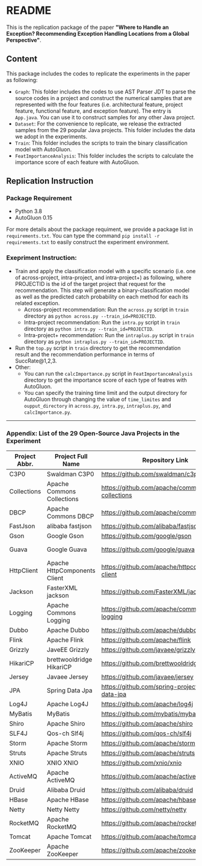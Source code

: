 # README

This is the replication package of the paper **"Where to Handle an Exception? Recommending Exception Handling Locations from a Global Perspective"**.

## Content

This package includes the codes to replicate the experiments in the paper as following:

* `Graph`: This folder includes the codes to use AST Parser JDT to parse the source codes in a project and construct the numerical samples that are represented with the four features (i.e. architectural feature, project feature, functional feature, and exception feature). The entry is `App.java`. You can use it to construct samples for any other Java project.
* `Dataset`: For the convenience to replicate, we release the extracted samples from the 29 popular Java projects. This folder includes the data we adopt in the experiments.
* `Train`: This folder includes the scripts to train the binary classification model with AutoGluon.
* `FeatImportanceAnalysis`: This folder includes the scripts to calculate the importance score of each feature with AutoGluon.

## Replication Instruction

### Package Requirement

* Python 3.8
* AutoGluon 0.15

For more details about the package requiment, we provide a package list in `requirements.txt`. You can type the command `pip install -r requirements.txt` to easily construct the experiment environment.

### Exepriment Instruction:

* Train and apply the classification model with a specific scenario (i.e. one of across-project, intra-project, and intra-project+) as following, where PROJECTID is the id of the target project that request for the recommendation. This step will generate a binary-classification model as well as the predicted catch probability on each method for each its related exception.
  * Across-project recommendation: Run the `across.py` script in `train` directory as `python across.py --train_id=PROJECTID`.
  * Intra-project recommendation: Run the `intra.py` script in `train` directory as `python intra.py --train_id=PROJECTID`.
  * Intra-project+ recommendation: Run the `intraplus.py` script in `train` directory as `python intraplus.py --train_id=PROJECTID`.
* Run the `top.py` script in `train` directory to get the recommendation result and the recommendation performance in terms of SuccRate@1,2,3.
* Other:
  * You can run the `calcImportance.py` script in `FeatImportanceAnalysis` directory to get the importance score of each type of featres with AutoGluon.
  * You can specify the training time limit and the output directory for AutoGluon through changing the value of `time_limites` and `oupput_directory` in `across.py`, `intra.py`, `intraplus.py`, and `calcImportance.py`.

-------

### Appendix: List of the 29 Open-Source Java Projects in the Experiment

| Project Abbr. | Project Full Name            | Repository Link                                    | Version         |
| ------------- | ---------------------------- | -------------------------------------------------- | --------------- |
| C3P0          | Swaldman C3P0                | https://github.com/swaldman/c3p0                   | 0.9.5.5         |
| Collections   | Apache Commons Collections | https://github.com/apache/commons-collections      | 4.5             |
| DBCP          | Apache Commons DBCP         | https://github.com/apache/commons-dbcp             | 2.7.1           |
| FastJson      | alibaba fastjson             | https://github.com/alibaba/fastjson                | 1.2.63          |
| Gson          | Google Gson                  | https://github.com/google/gson                     | 2.8.7           |
| Guava         | Google Guava                 | https://github.com/google/guava                    | HEAD-jer        |
| HttpClient    | Apache HttpComponents Client | https://github.com/apache/httpcomponents-client    | 5.0.1           |
| Jackson       | FasterXML jackson            | https://github.com/FasterXML/jackson               | 3.0.0           |
| Logging       | Apache Commons Logging     | https://github.com/apache/commons-logging          | 1.2.1           |
| Dubbo         | Apache Dubbo                 | https://github.com/apache/dubbo                    | 2.7.5           |
| Flink         | Apache Flink                | https://github.com/apache/flink                    | 1.11            |
| Grizzly       | JaveEE Grizzly               | https://github.com/javaee/grizzly                  | 2.4.5           |
| HikariCP      | brettwooldridge HikariCP     | https://github.com/brettwooldridge/HikariCP        | 3.4.2           |
| Jersey        | Javaee Jersey                | https://github.com/javaee/jersey                   | 2.31            |
| JPA           | Spring Data Jpa              | https://github.com/spring-projects/spring-data-jpa | 2.3.0           |
| Log4J         | Apache Log4J                | https://github.com/apache/log4j                    | 2.13.1          |
| MyBatis       | MyBatis                      | https://github.com/mybatis/mybatis-3               | 3.5.5           |
| Shiro         | Apache Shiro                | https://github.com/apache/shiro                    | 1.5.2           |
| SLF4J         | Qos-ch Slf4j                 | https://github.com/qos-ch/slf4j                    | 2.0.0           |
| Storm         | Apache Storm                | https://github.com/apache/storm                    | 2.2.0           |
| Struts        | Apache Struts               | https://github.com/apache/struts                   | 2.6             |
| XNIO          | XNIO XNIO                    | https://github.com/xnio/xnio                       | 3.8.0           |
| ActiveMQ      | Apache ActiveMQ              | https://github.com/apache/activemq                 | 5.16.0 |
| Druid         | Alibaba Druid                | https://github.com/alibaba/druid                   | 1.1.20          |
| HBase         | Apache HBase                | https://github.com/apache/hbase                    | 3.0.0           |
| Netty         | Netty Netty                  | https://github.com/netty/netty                     | 4.1.44          |
| RocketMQ      | Apache RocketMQ             | https://github.com/apache/rocketmq                 | 4.6.1           |
| Tomcat        | Apache Tomcat               | https://github.com/apache/tomcat                   | 9               |
| ZooKeeper     | Apache ZooKeeper            | https://github.com/apache/zookeeper                | 3.6.0           |